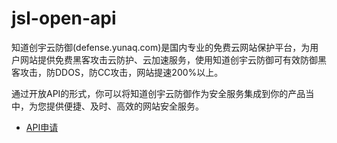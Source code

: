 jsl-open-api
========
知道创宇云防御(defense.yunaq.com)是国内专业的免费云网站保护平台，为用户网站提供免费黑客攻击云防护、云加速服务，使用知道创宇云防御可有效防御黑客攻击，防DDOS，防CC攻击，网站提速200%以上。

通过开放API的形式，你可以将知道创宇云防御作为安全服务集成到你的产品当中，为您提供便捷、及时、高效的网站安全服务。

* [API申请](https://defense.yunaq.com/)
